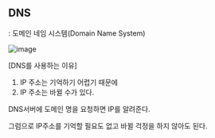DNS
--------------------------

: 도메인 네임 시스템(Domain Name System)

![image](https://user-images.githubusercontent.com/108928206/182842917-adcd0d8b-6e46-4a7a-940e-074b018ceeef.png)

[DNS를 사용하는 이유]

1. IP 주소는 기억하기 어렵기 때문에
2. IP 주소는 바뀔 수가 있다.

DNS서버에 도메인 명을 요청하면 IP를 알려준다.

그럼으로 IP주소를 기억할 필요도 없고 바뀔 걱정을 하지 않아도 된다.
